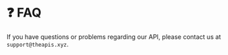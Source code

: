 # ❓ FAQ

If you have questions or problems regarding our API, please contact us at `support@theapis.xyz`.
